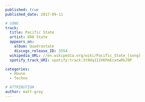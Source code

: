```yaml
---
published: true
published_date: 2017-09-11

# SONG
track:
  title: Pacific State
  artist: 808 State
  appears_on:
    album: Quadrastate
    discogs_release_ID: 3554
  wikipedia_URL: //en.wikipedia.org/wiki/Pacific_State_(song)
  spotify_track_URI: spotify:track:3t9dq1I2VKPmEcatwRkJ9P

categories:
  - House
  - Techno

# ATTRIBUTION
author: matt-grey
---
```

